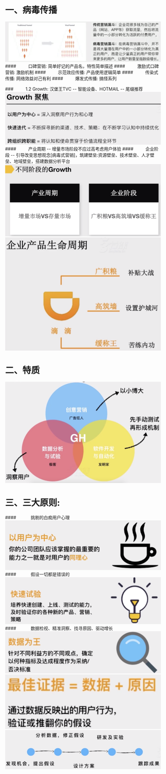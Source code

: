 # 一、病毒传播
![](/assets/QQ20190721-230024@2x.png)
####&nbsp;&nbsp;&nbsp;&nbsp;&nbsp;&nbsp;&nbsp;&nbsp;&nbsp;&nbsp;口碑营销: 简单好记的产品名，特性简单描述
####&nbsp;&nbsp;&nbsp;&nbsp;&nbsp;&nbsp;&nbsp;&nbsp;&nbsp;&nbsp;激励式口碑营销: 激励机制
####&nbsp;&nbsp;&nbsp;&nbsp;&nbsp;&nbsp;&nbsp;&nbsp;&nbsp;&nbsp;示范效应传播: 产品使用逻辑简单
####&nbsp;&nbsp;&nbsp;&nbsp;&nbsp;&nbsp;&nbsp;&nbsp;&nbsp;&nbsp;传染式传播: 网络效益对己有利
####&nbsp;&nbsp;&nbsp;&nbsp;&nbsp;&nbsp;&nbsp;&nbsp;&nbsp;&nbsp;爆发式传播: 搞怪系列











###&nbsp;&nbsp;&nbsp;&nbsp;&nbsp;&nbsp;&nbsp;&nbsp;&nbsp;&nbsp;1.2 Growth: 汉堡王TVC -- 智能设备、HOTMAIL -- 尾缀推荐
![](/assets/QQ20190720-161950@2x.png)
####&nbsp;&nbsp;&nbsp;&nbsp;&nbsp;&nbsp;&nbsp;&nbsp;&nbsp;&nbsp;产业周期 -- 增量市场阶段不应过高考虑用户体验
####&nbsp;&nbsp;&nbsp;&nbsp;&nbsp;&nbsp;&nbsp;&nbsp;&nbsp;&nbsp;企业阶段 -- 引导改变思想观念[病毒式营销]，筑建壁垒:资源壁垒、技术壁垒、人才壁垒、地域壁垒，搭建数据分析平台
![](/assets/QQ20190720-162331@2x.png)
![](/assets/QQ20190720-163459@2x.png)
# 二、特质
![](/assets/QQ20190720-172306@2x.png)
# 三、三大原则: 
####&nbsp;&nbsp;&nbsp;&nbsp;&nbsp;&nbsp;&nbsp;&nbsp;&nbsp;&nbsp;&nbsp;&nbsp;挑剔的白痴用户心理
![](/assets/QQ20190720-173052@2x.png)
####&nbsp;&nbsp;&nbsp;&nbsp;&nbsp;&nbsp;&nbsp;&nbsp;&nbsp;&nbsp;&nbsp;&nbsp;假设一切都是错误的
![](/assets/QQ20190720-175011@2x.png)
####&nbsp;&nbsp;&nbsp;&nbsp;&nbsp;&nbsp;&nbsp;&nbsp;&nbsp;&nbsp;&nbsp;&nbsp;数据检视、精准洞察、找寻原因、驱动增长
![](/assets/QQ20190720-180324@2x.png)
![](/assets/QQ20190720-180542@2x.png)
![](/assets/QQ20190720-181331@2x.png)












